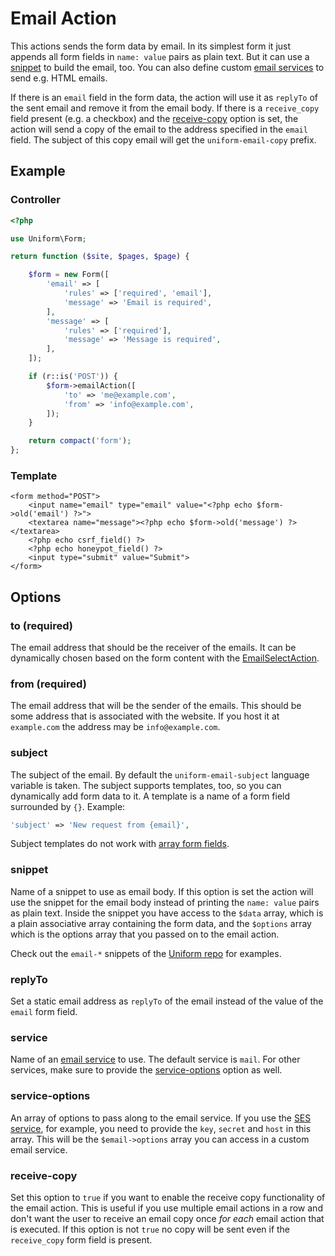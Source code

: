 # Email Action

This actions sends the form data by email. In its simplest form it just appends all form fields in `name: value` pairs as plain text. But it can use a [snippet](#snippet) to build the email, too. You can also define custom [email services](#service) to send e.g. HTML emails.

If there is an `email` field in the form data, the action will use it as `replyTo` of the sent email and remove it from the email body. If there is a `receive_copy` field present (e.g. a checkbox) and the [receive-copy](#receive-copy) option is set, the action will send a copy of the email to the address specified in the `email` field. The subject of this copy email will get the `uniform-email-copy` prefix.

## Example

### Controller

```php
<?php

use Uniform\Form;

return function ($site, $pages, $page) {

    $form = new Form([
        'email' => [
            'rules' => ['required', 'email'],
            'message' => 'Email is required',
        ],
        'message' => [
            'rules' => ['required'],
            'message' => 'Message is required',
        ],
    ]);

    if (r::is('POST')) {
        $form->emailAction([
            'to' => 'me@example.com',
            'from' => 'info@example.com',
        ]);
    }

    return compact('form');
};
```

### Template
```html+php
<form method="POST">
    <input name="email" type="email" value="<?php echo $form->old('email') ?>">
    <textarea name="message"><?php echo $form->old('message') ?></textarea>
    <?php echo csrf_field() ?>
    <?php echo honeypot_field() ?>
    <input type="submit" value="Submit">
</form>
```

## Options

### to (required)

The email address that should be the receiver of the emails. It can be dynamically chosen based on the form content with the [EmailSelectAction](email-select).

### from (required)

The email address that will be the sender of the emails. This should be some address that is associated with the website. If you host it at `example.com` the address may be `info@example.com`.

### subject

The subject of the email. By default the `uniform-email-subject` language variable is taken. The subject supports templates, too, so you can dynamically add form data to it. A template is a name of a form field surrounded by `{}`. Example:
```php
'subject' => 'New request from {email}',
```
Subject templates do not work with [array form fields](http://stackoverflow.com/a/1978788/1796523).

### snippet

Name of a snippet to use as email body. If this option is set the action will use the snippet for the email body instead of printing the `name: value` pairs as plain text. Inside the snippet you have access to the `$data` array, which is a plain associative array containing the form data, and the `$options` array which is the options array that you passed on to the email action.

Check out the `email-*` snippets of the [Uniform repo](https://github.com/mzur/kirby-uniform/tree/master/snippets) for examples.

### replyTo

Set a static email address as `replyTo` of the email instead of the value of the `email` form field.

### service

Name of an [email service](https://getkirby.com/docs/developer-guide/advanced/emails) to use. The default service is `mail`. For other services, make sure to provide the [service-options](#service-options) option as well.

### service-options

An array of options to pass along to the email service. If you use the [SES service](https://getkirby.com/docs/developer-guide/advanced/emails#amazon-ses), for example, you need to provide the `key`, `secret` and `host` in this array. This will be the `$email->options` array you can access in a custom email service.

### receive-copy

Set this option to `true` if you want to enable the receive copy functionality of the email action. This is useful if you use multiple email actions in a row and don't want the user to receive an email copy once _for each_ email action that is executed. If this option is not `true` no copy will be sent even if the `receive_copy` form field is present.
